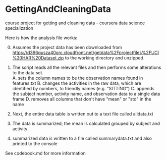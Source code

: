 # GettingAndCleaningData
course project for getting and cleaning data - coursera data science specialization

Here is how the analysis file works:

0. Assumes the project data has been downloaded from
https://d396qusza40orc.cloudfront.net/getdata%2Fprojectfiles%2FUCI%20HAR%20Dataset.zip 
to the working directory and unzipped.

1. The script reads all the relevant files and then performs some alterations to the data set.\
   A. sets the column names to be the observation names found in features.txt
   B. changes the activities in the raw data, which are identified by numbers, to friendly names (e.g. "SITTING")
   C. appends the subject number, activity name, and observation data to a single data frame
   D. removes all columns that don't have "mean" or "std" in the name
2. Next, the entire data table is written out to a text file called alldata.txt
3. The data is summarized; the mean is calculated grouped by subject and activity
4. summarized data is written to a file called summarydata.txt and also printed to the console

See codebook.md for more information
